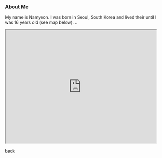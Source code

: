 

### About Me

My name is Namyeon. I was born in Seoul, South Korea and lived their until I was 16 years old (see map below). ..

<iframe src="https://www.google.com/maps/d/u/0/embed?mid=1CiBZYr5L1j2HmTF_BOuJWw5rSM-b78Jm" width="500" height="375"></iframe>


[back](./)
